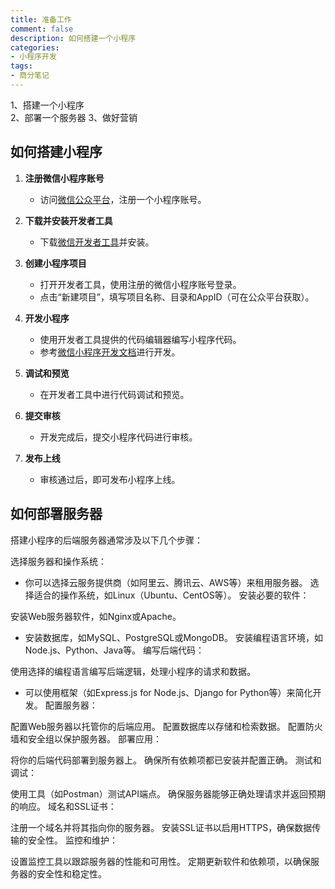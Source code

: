 ```yaml
---
title: 准备工作
comment: false
description: 如何搭建一个小程序
categories:
- 小程序开发
tags:
- 商分笔记
---
```

1、搭建一个小程序  
2、部署一个服务器
3、做好营销  


## 如何搭建小程序

1. **注册微信小程序账号**
    - 访问[微信公众平台](https://mp.weixin.qq.com/)，注册一个小程序账号。

2. **下载并安装开发者工具**
    - 下载[微信开发者工具](https://developers.weixin.qq.com/miniprogram/dev/devtools/download.html)并安装。

3. **创建小程序项目**
    - 打开开发者工具，使用注册的微信小程序账号登录。
    - 点击“新建项目”，填写项目名称、目录和AppID（可在公众平台获取）。

4. **开发小程序**
    - 使用开发者工具提供的代码编辑器编写小程序代码。
    - 参考[微信小程序开发文档](https://developers.weixin.qq.com/miniprogram/dev/framework/)进行开发。

5. **调试和预览**
    - 在开发者工具中进行代码调试和预览。

6. **提交审核**
    - 开发完成后，提交小程序代码进行审核。

7. **发布上线**
    - 审核通过后，即可发布小程序上线。

## 如何部署服务器

搭建小程序的后端服务器通常涉及以下几个步骤：

选择服务器和操作系统：

- 你可以选择云服务提供商（如阿里云、腾讯云、AWS等）来租用服务器。
选择适合的操作系统，如Linux（Ubuntu、CentOS等）。
安装必要的软件：

安装Web服务器软件，如Nginx或Apache。
- 安装数据库，如MySQL、PostgreSQL或MongoDB。
安装编程语言环境，如Node.js、Python、Java等。
编写后端代码：

使用选择的编程语言编写后端逻辑，处理小程序的请求和数据。
- 可以使用框架（如Express.js for Node.js、Django for Python等）来简化开发。
配置服务器：

配置Web服务器以托管你的后端应用。
配置数据库以存储和检索数据。
配置防火墙和安全组以保护服务器。
部署应用：

将你的后端代码部署到服务器上。
确保所有依赖项都已安装并配置正确。
测试和调试：

使用工具（如Postman）测试API端点。
确保服务器能够正确处理请求并返回预期的响应。
域名和SSL证书：

注册一个域名并将其指向你的服务器。
安装SSL证书以启用HTTPS，确保数据传输的安全性。
监控和维护：

设置监控工具以跟踪服务器的性能和可用性。
定期更新软件和依赖项，以确保服务器的安全性和稳定性。